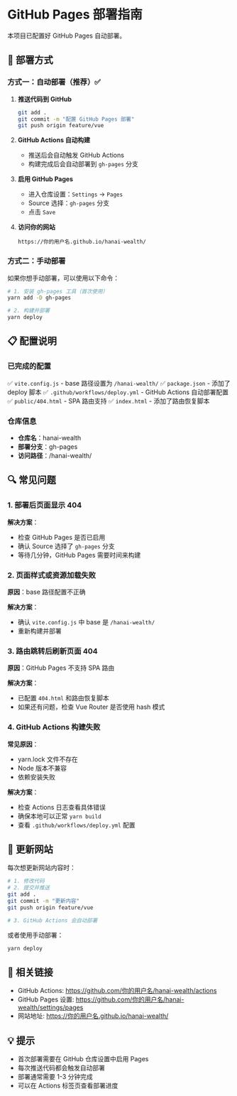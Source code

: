 # GitHub Pages 部署指南

本项目已配置好 GitHub Pages 自动部署。

## 🚀 部署方式

### 方式一：自动部署（推荐）✅

1. **推送代码到 GitHub**
   ```bash
   git add .
   git commit -m "配置 GitHub Pages 部署"
   git push origin feature/vue
   ```

2. **GitHub Actions 自动构建**
   - 推送后会自动触发 GitHub Actions
   - 构建完成后会自动部署到 `gh-pages` 分支

3. **启用 GitHub Pages**
   - 进入仓库设置：`Settings` → `Pages`
   - Source 选择：`gh-pages` 分支
   - 点击 `Save`

4. **访问你的网站**
   ```
   https://你的用户名.github.io/hanai-wealth/
   ```

### 方式二：手动部署

如果你想手动部署，可以使用以下命令：

```bash
# 1. 安装 gh-pages 工具（首次使用）
yarn add -D gh-pages

# 2. 构建并部署
yarn deploy
```

## 📋 配置说明

### 已完成的配置

✅ `vite.config.js` - base 路径设置为 `/hanai-wealth/`
✅ `package.json` - 添加了 deploy 脚本
✅ `.github/workflows/deploy.yml` - GitHub Actions 自动部署配置
✅ `public/404.html` - SPA 路由支持
✅ `index.html` - 添加了路由恢复脚本

### 仓库信息

- **仓库名**：hanai-wealth
- **部署分支**：gh-pages
- **访问路径**：/hanai-wealth/

## 🔍 常见问题

### 1. 部署后页面显示 404

**解决方案**：
- 检查 GitHub Pages 是否已启用
- 确认 Source 选择了 `gh-pages` 分支
- 等待几分钟，GitHub Pages 需要时间来构建

### 2. 页面样式或资源加载失败

**原因**：base 路径配置不正确

**解决方案**：
- 确认 `vite.config.js` 中 base 是 `/hanai-wealth/`
- 重新构建并部署

### 3. 路由跳转后刷新页面 404

**原因**：GitHub Pages 不支持 SPA 路由

**解决方案**：
- 已配置 `404.html` 和路由恢复脚本
- 如果还有问题，检查 Vue Router 是否使用 hash 模式

### 4. GitHub Actions 构建失败

**常见原因**：
- yarn.lock 文件不存在
- Node 版本不兼容
- 依赖安装失败

**解决方案**：
- 检查 Actions 日志查看具体错误
- 确保本地可以正常 `yarn build`
- 查看 `.github/workflows/deploy.yml` 配置

## 📝 更新网站

每次想更新网站内容时：

```bash
# 1. 修改代码
# 2. 提交并推送
git add .
git commit -m "更新内容"
git push origin feature/vue

# 3. GitHub Actions 会自动部署
```

或者使用手动部署：

```bash
yarn deploy
```

## 🔗 相关链接

- GitHub Actions: https://github.com/你的用户名/hanai-wealth/actions
- GitHub Pages 设置: https://github.com/你的用户名/hanai-wealth/settings/pages
- 网站地址: https://你的用户名.github.io/hanai-wealth/

## 💡 提示

- 首次部署需要在 GitHub 仓库设置中启用 Pages
- 每次推送代码都会触发自动部署
- 部署通常需要 1-3 分钟完成
- 可以在 Actions 标签页查看部署进度

